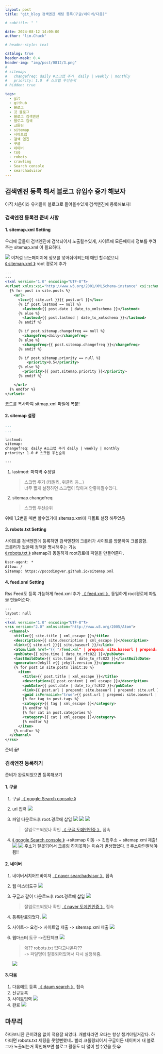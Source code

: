 ```yaml
---
layout: post
title: "git_blog 검색엔진 세팅 등록(구글/네이버/다음)"

# subtitle: " "

date: 2024-08-12 14:00:00
author: "lim.Chuck"

# header-style: text

catalog: true
header-mask: 0.4
header-img: "img/post/0812/3.png"
#
# sitemap:
#   changefreq: daily #스크랩 주기  daily | weekly | monthly
#   priority: 1.0  # 스크랩 우선순위
# hidden: true

tags:
  - git
  - github
  - 블로그
  - 깃 블로그
  - 블로그 검색엔진
  - 블로그 검색
  - 크롤링
  - sitemap
  - 사이트맵
  - 검색 엔진
  - 구글
  - 네이버
  - 다음
  - robots
  - crawling
  - Search console
  - searchadvisor
---
```


## 검색엔진 등록 해서 블로그 유입수 증가 해보자

아직 처음이라 유저들이 블로그로 들어올수있게 검색엔진에 등록해보자!

### 검색엔진 등록전 준비 사항

#### 1. sitemap.xml Setting

우리에 글들이 검색엔진에 검색되어서 노출될수있게, 사이트에 모든페이지 정보를 뿌려주는 sitemap.xml 이 필요하다.

![](/img/post/0812-1/1-1.png)
이처럼 모든페이지에 정보를 넣어줘야되는데 매번 할수없으니<br/> [《 sitemap.xml 》](https://github.com/pocodingwer/pocodingwer.github.io/blob/master/sitemap.xml) root 경로에 추가

```xml
---
---
<?xml version="1.0" encoding="UTF-8"?>
<urlset xmlns:xsi="http://www.w3.org/2001/XMLSchema-instance" xsi:schemaLocation="http://www.sitemaps.org/schemas/sitemap/0.9 http://www.sitemaps.org/schemas/sitemap/0.9/sitemap.xsd" xmlns="http://www.sitemaps.org/schemas/sitemap/0.9">
  {% for post in site.posts %}
    <url>
      <loc>{{ site.url }}{{ post.url }}</loc>
      {% if post.lastmod == null %}
        <lastmod>{{ post.date | date_to_xmlschema }}</lastmod>
      {% else %}
        <lastmod>{{ post.lastmod | date_to_xmlschema }}</lastmod>
      {% endif %}

      {% if post.sitemap.changefreq == null %}
        <changefreq>daily</changefreq>
      {% else %}
        <changefreq>{{ post.sitemap.changefreq }}</changefreq>
      {% endif %}

      {% if post.sitemap.priority == null %}
          <priority>0.5</priority>
      {% else %}
        <priority>{{ post.sitemap.priority }}</priority>
      {% endif %}

    </url>
  {% endfor %}
</urlset>
```

코드를 복사하여 sitmap.xml 파일에 복붙!

#### 2. sitemap 설정

```md
---
...

lastmod:
sitemap:
changefreq: daily #스크랩 주기 daily | weekly | monthly
priority: 1.0 # 스크랩 우선순위

---
```

1. lastmod: 마지막 수정일
   > 스크랩 주기 (데일리, 위클리 등…)<br/>
   > 너무 짧게 설정하면 스크랩이 많아져 안좋아질수있다.
2. sitemap.changefreq
   > 스크랩 우선순위

위에 1,2번을 매번 할수없기에 sitemap.xml에 디폴트 설정 해두었음

#### 3. robots.txt Setting

사이트를 검색엔진에 등록하면 검색엔진의 크롤러가 사이트를 방문하여 크롤링함.<br/>
크롤러가 왔을때 정책을 명시해주는 기능<br/> [《 robots.txt 》](https://github.com/pocodingwer/pocodingwer.github.io/blob/master/robots.txt) sitemap과 동일하게 root경로에 파일을 만들어준다.

```txt
User-agent: *
Allow: /
Sitemap: https://pocodingwer.github.io/sitemap.xml
```

#### 4. feed.xml Setting

Rss Feed도 등록 가능하게 feed.xml 추가
[《 feed.xml 》](https://github.com/pocodingwer/pocodingwer.github.io/blob/master/feed.xml) 동일하게 root경로에 파일을 만들어준다.

```xml
---
layout: null
---
<?xml version="1.0" encoding="UTF-8"?>
<rss version="2.0" xmlns:atom="http://www.w3.org/2005/Atom">
  <channel>
    <title>{{ site.title | xml_escape }}</title>
    <description>{{ site.description | xml_escape }}</description>
    <link>{{ site.url }}{{ site.baseurl }}/</link>
    <atom:link href="{{ "/feed.xml" | prepend: site.baseurl | prepend: site.url }}" rel="self" type="application/rss+xml" />
    <pubDate>{{ site.time | date_to_rfc822 }}</pubDate>
    <lastBuildDate>{{ site.time | date_to_rfc822 }}</lastBuildDate>
    <generator>Jekyll v{{ jekyll.version }}</generator>
    {% for post in site.posts limit:10 %}
      <item>
        <title>{{ post.title | xml_escape }}</title>
        <description>{{ post.content | xml_escape }}</description>
        <pubDate>{{ post.date | date_to_rfc822 }}</pubDate>
        <link>{{ post.url | prepend: site.baseurl | prepend: site.url }}</link>
        <guid isPermaLink="true">{{ post.url | prepend: site.baseurl | prepend: site.url }}</guid>
        {% for tag in post.tags %}
        <category>{{ tag | xml_escape }}</category>
        {% endfor %}
        {% for cat in post.categories %}
        <category>{{ cat | xml_escape }}</category>
        {% endfor %}
      </item>
    {% endfor %}
  </channel>
</rss>
```

준비 끝!

### 검색엔진 등록하기

준비가 완료되었으면 등록해보기

#### 1. 구글

1. 구글 [《 google Search console 》](https://search.google.com/search-console/welcome)

2. url 입력
   ![](/img/post/0812-1/2-1.png)

3. 파일 다운로드후 root.경로에 삽입
   ![](/img/post/0812-1/2-2.png)
   ![](/img/post/0812-1/2-3.png)
   ![](/img/post/0812-1/2-4.png)
   > 잘업로드되었나 확인 [《 구글 도메인인증 》](https://pocodingwer.github.io/naver518b9d284d76b09be8a9d2cb7a1daebf.html) 접속
4. [《 google Search console 》](https://search.google.com/search-console) ->sitemap 이동 -> 깃헙주소 + sitemap.xml 제출!
   ![](/img/post/0812-1/2-5.png)
   ![](/img/post/0812-1/2-6.png)
   주소가 잘못되어서 크롤링 하지못하는 이슈가 발생했었다. !! 주소확인잘해야됨!!

#### 2. 네이버

1. 네이버서치어드바이저 [《 naver searchadvisor 》](https://searchadvisor.naver.com/) 접속

2. 웹 마스터도구
   ![](/img/post/0812-1/3-1.png)

3. 구글과 같이 다운로드후 root.경로에 삽입
   ![](/img/post/0812-1/3-2.png)

   > 잘업로드되었나 확인 [《 naver 도메인인증 》](https://pocodingwer.github.io/naver518b9d284d76b09be8a9d2cb7a1daebf.html) 접속

4. 등록완료되었다.
   ![](/img/post/0812-1/3-3.png)

5. 사이트-> 요청-> 사이트맵 제출 -> sitemap.xml 제출
   ![](/img/post/0812-1/3-4.png)

6. 웹마스터 도구 ->간단체크
   ![](/img/post/0812-1/3-5.png)

   > 왜?? robots.txt 없다고나온다?? <br/> -> 파일명이 잘못되어있어서 다시 설정해줌.

   ![](/img/post/0812-1/3-6.png)

#### 3.다음

1. 다음에도 등록 [《 daum search 》](https://register.search.daum.net/index.daum/) 접속
2. 신규등록
3. 사이트입력
   ![](/img/post/0812-1/4-1.png)
4. 완료
   ![](/img/post/0812-1/4-2.png)

## 마무리

하다보니깐 큰어려움 없이 적용잘 되었다. 개발자라면 오타는 항상 챙겨야될거같다. 하마터면 robots.txt 세팅을 못할뻔했네.. 빨리 크롤링되어서 구글이든 네이버에 내 블로그가 노출되는거 확인해보면 블로그 활동도 더 많이 할수있을 듯😭

